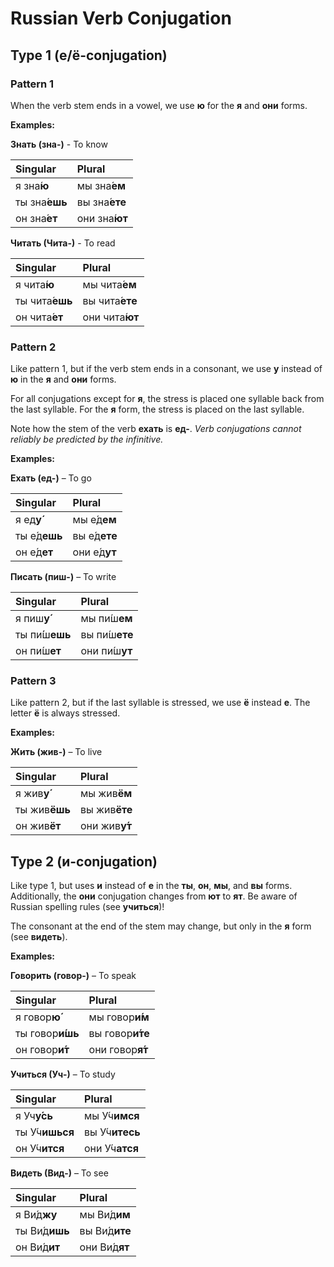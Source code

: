 # Russian Verb Conjugation

## Type 1 (е/ё-conjugation)

### Pattern 1

When the verb stem ends in a vowel, we use **ю** for the **я** and **они** forms.

**Examples:**

**Знать (зна-)** - To know

| Singular        | Plural          |
| :-------------- | :-------------- |
| я зна́**ю**      | мы зна́**ем**    |
| ты зна́**ешь**   | вы зна́**ете**   |
| он зна́**ет**    | они зна́**ют**   |

**Читать (Чита-)** - To read

| Singular        | Plural          |
| :-------------- | :-------------- |
| я чита́**ю**     | мы чита́**ем**   |
| ты чита́**ешь**  | вы чита́**ете**  |
| он чита́**ет**   | они чита́**ют**  |


### Pattern 2

Like pattern 1, but if the verb stem ends in a consonant, we use **у** instead of **ю** in the **я** and **они** forms.

For all conjugations except for **я**, the stress is placed one syllable back from the last syllable. For the **я** form, the stress is placed on the last syllable.

Note how the stem of the verb **ехать** is **ед-**. *Verb conjugations cannot reliably be predicted by the infinitive.*

**Examples:**

**Ехать (ед-)** – To go

| Singular        | Plural          |
| :-------------- | :-------------- |
| я ед**у́**       | мы е́д**ем**     |
| ты е́д**ешь**    | вы е́д**ете**    |
| он е́д**ет**     | они е́д**ут**    |

**Писать (пиш-)** – To write

| Singular        | Plural          |
| :-------------- | :-------------- |
| я пиш**у́**      | мы пи́ш**ем**    |
| ты пи́́ш**ешь**   | вы пи́ш**ете**   |
| он пи́ш**ет**    | они пи́ш**ут**   |


### Pattern 3

Like pattern 2, but if the last syllable is stressed, we use **ё** instead **е**. The letter **ё** is always stressed.

**Examples:**

**Жить (жив-)** – To live

| Singular        | Plural          |
| :-------------- | :-------------- |
| я жив**у́**      | мы жив**ём**    |
| ты жив**ёшь**   | вы жив**ёте**   |
| он жив**ёт**    | они жив**у́т**   |


## Type 2 (и-conjugation)

Like type 1, but uses **и** instead of **е** in the **ты**, **он**, **мы**, and **вы** forms. Additionally, the **они** conjugation changes from **ют** to **ят**. Be aware of Russian spelling rules (see **учиться**)!

The consonant at the end of the stem may change, but only in the **я** form (see **видеть**).

**Examples:**

**Говорить (говор-)** – To speak

| Singular        | Plural          |
| :-------------- | :-------------- |
| я говор**ю́**    | мы говор**и́м**  |
| ты говор**и́шь** | вы говор**и́те** |
| он говор**и́т**  | они говор**я́т** |

**Учиться (Уч-)** – To study

| Singular        | Plural          |
| :-------------- | :-------------- |
| я Уч**у́сь**     | мы У́ч**имся**   |
| ты У́ч**ишься**  | вы У́ч**итесь**  |
| он У́ч**ится**   | они У́ч**атся**  |

**Видеть (Вид-)** – To see

| Singular        | Plural          |
| :-------------- | :-------------- |
| я Ви́д**жу**     | мы Ви́д**им**    |
| ты Ви́д**ишь**   | вы Ви́д**ите**   |
| он Ви́д**ит**    | они Ви́д**ят**   |
